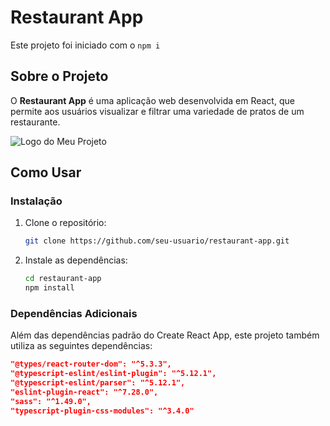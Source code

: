 # Restaurant App

Este projeto foi iniciado com o ```
    npm i
    ```

## Sobre o Projeto

O **Restaurant App** é uma aplicação web desenvolvida em React, que permite aos usuários visualizar e filtrar uma variedade de pratos de um restaurante.

![Logo do Meu Projeto](https://github.com/Matheus1415/restaurante/blob/main/public/favicon.svg)

## Como Usar

### Instalação

1. Clone o repositório:
    ```bash
    git clone https://github.com/seu-usuario/restaurant-app.git
    ```

2. Instale as dependências:
    ```bash
    cd restaurant-app
    npm install
    ```

### Dependências Adicionais

Além das dependências padrão do Create React App, este projeto também utiliza as seguintes dependências:

```json
"@types/react-router-dom": "^5.3.3",
"@typescript-eslint/eslint-plugin": "^5.12.1",
"@typescript-eslint/parser": "^5.12.1",
"eslint-plugin-react": "^7.28.0",
"sass": "^1.49.0",
"typescript-plugin-css-modules": "^3.4.0"
